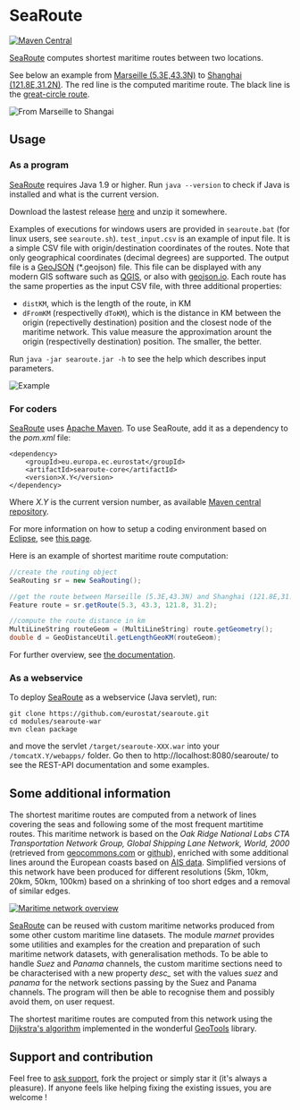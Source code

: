 # SeaRoute

[![Maven Central](https://img.shields.io/maven-central/v/eu.europa.ec.eurostat/searoute.svg?label=Maven%20Central)](https://search.maven.org/search?q=g:%22eu.europa.ec.eurostat%22%20AND%20a:%22searoute%22)

[SeaRoute](https://github.com/eurostat/searoute) computes shortest maritime routes between two locations.

See below an example from [Marseille (5.3E,43.3N)](https://www.openstreetmap.org/#map=10/43.3/5.3) to [Shanghai (121.8E,31.2N)](https://www.openstreetmap.org/#map=10/31.2/121.8). The red line is the computed maritime route. The black line is the [great-circle route](https://en.wikipedia.org/wiki/Great-circle_distance).

![From Marseille to Shangai](doc/img/mars_shan.png)

## Usage

### As a program

[SeaRoute](https://github.com/eurostat/searoute) requires Java 1.9 or higher. Run `java --version` to check if Java is installed and what is the current version.

Download the lastest release [here](https://github.com/eurostat/searoute/raw/dev/release/searoute.zip) and unzip it somewhere.

Examples of executions for windows users are provided in `searoute.bat` (for linux users, see `searoute.sh`). `test_input.csv` is an example of input file. It is a simple CSV file with origin/destination coordinates of the routes. Note that only geographical coordinates (decimal degrees) are supported. The output file is a [GeoJSON](https://geojson.org/) (\*.geojson) file. This file can be displayed with any modern GIS software such as [QGIS](https://qgis.org), or also with [geojson.io](http://geojson.io/). Each route has the same properties as the input CSV file, with three additional properties: 
- `distKM`, which is the length of the route, in KM
- `dFromKM` (respectivelly `dToKM`), which is the distance in KM between the origin (repectivelly destination) position and the closest node of the maritime network. This value measure the approximation arount the origin (respectivelly destination) position. The smaller, the better.

Run `java -jar searoute.jar -h` to see the help which describes input parameters.

![Example](doc/img/example.png)

### For coders

[SeaRoute](https://github.com/eurostat/searoute) uses [Apache Maven](http://maven.apache.org/). To use SeaRoute, add it as a dependency to the *pom.xml* file:

```
<dependency>
	<groupId>eu.europa.ec.eurostat</groupId>
	<artifactId>searoute-core</artifactId>
	<version>X.Y</version>
</dependency>
```

Where *X.Y* is the current version number, as available [Maven central repository](https://search.maven.org/artifact/eu.europa.ec.eurostat/searoute).

For more information on how to setup a coding environment based on [Eclipse](https://www.eclipse.org/), see [this page](https://github.com/eurostat/README/blob/master/docs/howto/java_eclipse_maven_git_quick_guide.md).

Here is an example of shortest maritime route computation:

```java
//create the routing object
SeaRouting sr = new SeaRouting();

//get the route between Marseille (5.3E,43.3N) and Shanghai (121.8E,31.2N)
Feature route = sr.getRoute(5.3, 43.3, 121.8, 31.2);

//compute the route distance in km
MultiLineString routeGeom = (MultiLineString) route.getGeometry();
double d = GeoDistanceUtil.getLengthGeoKM(routeGeom);
```

For further overview, see [the documentation](https://eurostat.github.io/searoute/doc/site/apidocs/index.html).

### As a webservice

To deploy [SeaRoute](https://github.com/eurostat/searoute) as a webservice (Java servlet), run:

```
git clone https://github.com/eurostat/searoute.git
cd modules/searoute-war
mvn clean package
```

and move the servlet `/target/searoute-XXX.war` into your `/tomcatX.Y/webapps/` folder. Go then to http://localhost:8080/searoute/ to see the REST-API documentation and some examples.

## Some additional information

The shortest maritime routes are computed from a network of lines covering the seas and following some of the most frequent martitime routes. This maritime network is based on the *Oak Ridge National Labs CTA Transportation Network Group, Global Shipping Lane Network, World, 2000* (retrieved from [geocommons.com](http://geocommons.com/datasets?id=25) or [github](https://github.com/geoiq/gc_data/blob/master/datasets/25.geojson)), enriched with some additional lines around the European coasts based on [AIS data](https://en.wikipedia.org/wiki/Automatic_identification_system). Simplified versions of this network have been produced for different resolutions (5km, 10km, 20km, 50km, 100km) based on a shrinking of too short edges and a removal of similar edges.

[![Maritime network overview](doc/img/marnet_overview_.png)](doc/img/marnet_overview.png)

[SeaRoute](https://github.com/eurostat/searoute) can be reused with custom maritime networks produced from some other custom maritime line datasets. The module *marnet* provides some utilities and examples for the creation and preparation of such maritime network datasets, with generalisation methods. To be able to handle *Suez* and *Panama* channels, the custom maritime sections need to be characterised with a new property *desc_* set with the values *suez* and *panama* for the network sections passing by the Suez and Panama channels. The program will then be able to recognise them and possibly avoid them, on user request.

The shortest maritime routes are computed from this network using the [Dijkstra's algorithm](https://en.wikipedia.org/wiki/Dijkstra%27s_algorithm) implemented in the wonderful [GeoTools](https://geotools.org/) library.

## Support and contribution

Feel free to [ask support](https://github.com/eurostat/searoute/issues/new), fork the project or simply star it (it's always a pleasure). If anyone feels like helping fixing the existing issues, you are welcome !
